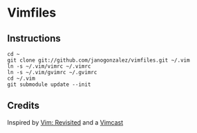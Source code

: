 # Vimfiles

## Instructions

    cd ~
    git clone git://github.com/janogonzalez/vimfiles.git ~/.vim
    ln -s ~/.vim/vimrc ~/.vimrc
    ln -s ~/.vim/gvimrc ~/.gvimrc
    cd ~/.vim
    git submodule update --init

## Credits

Inspired by [Vim: Revisited](http://mislav.uniqpath.com/2011/12/vim-revisited/) and a
[Vimcast](http://vimcasts.org/episodes/synchronizing-plugins-with-git-submodules-and-pathogen/)
